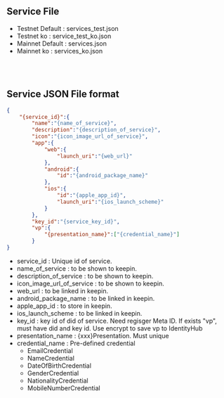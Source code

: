 ## Service File

- Testnet Default : services_test.json  
- Testnet ko      : service_test_ko.json  
- Mainnet Default : services.json
- Mainnet ko      : services_ko.json

<br/>
<br/>

## Service JSON File format
```json
{
	"{service_id}":{
    	"name":"{name_of_service}",
		"description":"{description_of_service}",
		"icon":"{icon_image_url_of_service}",
		"app":{
			"web":{
				"launch_uri":"{web_url}"
			},
			"android":{
				"id":"{android_package_name}"
			},
			"ios":{
				"id":"{apple_app_id}",
				"launch_uri":"{ios_launch_scheme}"
			}
		},
		"key_id":"{service_key_id}",
		"vp":{
			"{presentation_name}":["{credential_name}"]
		}
}
```
- service_id : Unique id of service.
- name_of_service : to be shown to keepin.
- description_of_service : to be shown to keepin.
- icon_image_url_of_service : to be shown to keepin.
- web_url : to be linked in keepin.
- android_package_name : to be linked in keepin.
- apple_app_id : to store in keepin.
- ios_launch_scheme : to be linked in keepin.
- key_id : key id of did of service. Need regisger Meta ID. If exists "vp", must have did and key id. Use encrypt to save vp to IdentityHub
- presentation_name : {xxx}Presentation. Must unique
- credential_name : Pre-defined credential
  - EmailCredential
  - NameCredential
  - DateOfBirthCredential
  - GenderCredential
  - NationalityCredential
  - MobileNumberCredential
  
  
